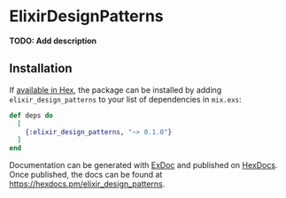 # ElixirDesignPatterns

**TODO: Add description**

## Installation

If [available in Hex](https://hex.pm/docs/publish), the package can be installed
by adding `elixir_design_patterns` to your list of dependencies in `mix.exs`:

```elixir
def deps do
  [
    {:elixir_design_patterns, "~> 0.1.0"}
  ]
end
```

Documentation can be generated with [ExDoc](https://github.com/elixir-lang/ex_doc)
and published on [HexDocs](https://hexdocs.pm). Once published, the docs can
be found at <https://hexdocs.pm/elixir_design_patterns>.

